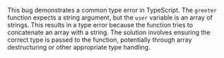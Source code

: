 This bug demonstrates a common type error in TypeScript. The `greeter` function expects a string argument, but the `user` variable is an array of strings.  This results in a type error because the function tries to concatenate an array with a string.  The solution involves ensuring the correct type is passed to the function, potentially through array destructuring or other appropriate type handling.